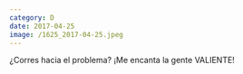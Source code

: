 ```yaml
--- 
category: D 
date: 2017-04-25 
image: /1625_2017-04-25.jpeg 
--- 
```


¿Corres hacia el problema? ¡Me encanta la gente VALIENTE!